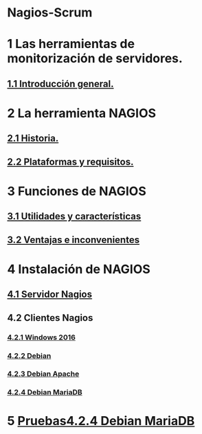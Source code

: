 # Nagios-Scrum
# 1  Las herramientas de monitorización de servidores.
## [1.1  Introducción general.](./md/1_introduccion_general.md)
# 2  La herramienta NAGIOS
## [2.1  Historia.](./md/2_historia_nagios.md)
## [2.2 Plataformas y requisitos.](./md/2_2Plataformas_requisitos.md)
# 3 Funciones de NAGIOS
##  [3.1 Utilidades y características](./md/3_1Utilidades_y_caracteristicas.md)
##  [3.2 Ventajas e inconvenientes](./md/3_2Ventajas_e_inconvenientes.md)
# 4 Instalación de NAGIOS
## [4.1 Servidor Nagios](./md/4_1Servidor_Nagios.md)
## 4.2 Clientes Nagios
###  [4.2.1 Windows 2016](./md/4_2_1cliente_win_2016.md)
### [4.2.2 Debian](./md/4.2.2_Instalaci%C3%B3n%20en%20Linux.md)
### [4.2.3 Debian Apache](./md/4.2.3_DebianApache.md)
### [4.2.4 Debian MariaDB](./md/4.2.4_MariadbDebian.md)
# 5 [Pruebas4.2.4 Debian MariaDB](https://view.genial.ly/63f4c796454bac0012472c7f/presentation-nagios)
